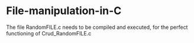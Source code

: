 # File-manipulation-in-C

The file RandomFILE.c needs to be compiled and executed, for the perfect functioning of Crud_RandomFILE.c

